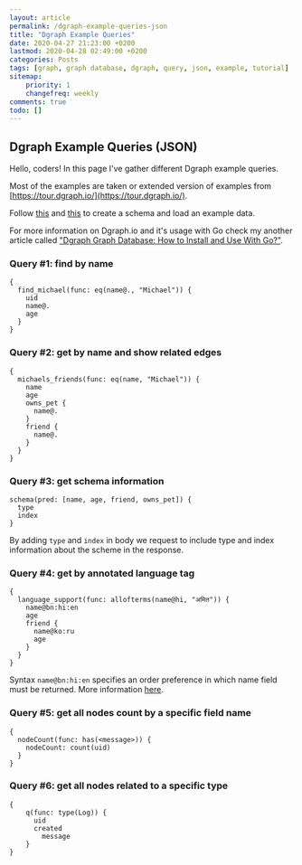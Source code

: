 ```yaml
---
layout: article
permalink: /dgraph-example-queries-json
title: "Dgraph Example Queries"
date: 2020-04-27 21:23:00 +0200
lastmod: 2020-04-28 02:49:00 +0200
categories: Posts
tags: [graph, graph database, dgraph, query, json, example, tutorial]
sitemap:
    priority: 1
    changefreq: weekly
comments: true
todo: []
---
```


## Dgraph Example Queries (JSON)

Hello, coders! In this page I've gather different Dgraph example queries.

Most of the examples are taken or extended version of examples from [https://tour.dgraph.io/](https://tour.dgraph.io/).


Follow [this](https://dgraph.io/tour/intro/3/) and [this](https://dgraph.io/tour/intro/4) to create a schema and load an example data.

For more information on Dgraph.io and it's usage with Go check my another article called ["Dgraph Graph Database: How to Install and Use With Go?"](https://medium.com/@kenanbek/dgraph-how-to-install-and-use-with-go-e25e2fe90939?sk=aa23028c966ad45c1d31111ed8b0fb24).

### Query #1: find by name

```
{
  find_michael(func: eq(name@., "Michael")) {
    uid
    name@.
    age
  }
}
```

### Query #2: get by name and show related edges

```
{
  michaels_friends(func: eq(name, "Michael")) {
    name
    age
    owns_pet {
      name@.
    }
    friend {
      name@.
    }
  }
}
```

### Query #3: get schema information

```
schema(pred: [name, age, friend, owns_pet]) {
  type
  index
}
```

By adding `type` and `index` in body we request to include type and index information about the scheme in the response.

### Query #4: get by annotated language tag

```
{
  language_support(func: allofterms(name@hi, "अमित")) {
    name@bn:hi:en
    age
    friend {
      name@ko:ru
      age
    }
  }
}
```

Syntax `name@bn:hi:en` specifies an order preference in which name field must be returned. More information [here](https://dgraph.io/tour/basic/4/#).

### Query #5: get all nodes count by a specific field name

```
{
  nodeCount(func: has(<message>)) {
    nodeCount: count(uid)
  }
}
```

### Query #6: get all nodes related to a specific type

```
{
    q(func: type(Log)) {
      uid
      created
    	message
    }
}
```
